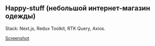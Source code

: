 ## Happy-stuff (небольшой интернет-магазин одежды)

Stack: Next.js, Redux Toolkit, RTK Query, Axios.

[Screenshot]()